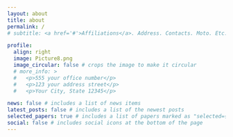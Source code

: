 ```yaml
---
layout: about
title: about
permalink: /
# subtitle: <a href='#'>Affiliations</a>. Address. Contacts. Moto. Etc.

profile:
  align: right
  image: Picture8.png
  image_circular: false # crops the image to make it circular
  # more_info: >
  #   <p>555 your office number</p>
  #   <p>123 your address street</p>
  #   <p>Your City, State 12345</p>

news: false # includes a list of news items
latest_posts: false # includes a list of the newest posts
selected_papers: true # includes a list of papers marked as "selected={true}"
social: false # includes social icons at the bottom of the page
---
```

<!-- Hey there! I'm a Research Associate at the University of Glasgow, working with [Prof. Daniele Faccio's](https://www.physics.gla.ac.uk/xtremelight/cv.html) esteemed [Extreme Light](https://www.physics.gla.ac.uk/xtremelight/index.html) research group. My focus lies in AI-based and traditional computer vision for smart microscopy in biomedical research, alongside enhancing edge devices with machine learning for concealed weapon detection and 3D human motion tracking.


Completing my PhD at the University of Glasgow with Prof. Faccio and [Prof. Murray-Smith](https://www.dcs.gla.ac.uk/~rod/), I explored *"AI for time-resolved imaging: from fluorescence lifetime to single pixel time of flight."* Leveraging deep learning, I extracted spatiotemporal insights from advanced camera technologies to tackle computational super-resolution challenges in the [spatial](https://valentinkapitany.github.io/SiSIFUS/) and [temporal](https://doi.org/10.1103/PhysRevLett.126.174301) dimensions, using my background in optics to [embed physics](https://doi.org/10.1073/pnas.2214617120) into modelling.

Passionate about AI and computer vision, I delve into tasks ranging from super-resolution and image registration to object tracking & zero shot labelling/segmentation, style transfer and conditional image generation. In my spare time, I enjoy tinkering with open-source vision-language models. -->